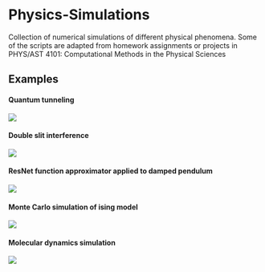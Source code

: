 # Physics-Simulations

Collection of numerical simulations of different physical phenomena. Some of the scripts are adapted from homework assignments or projects in PHYS/AST 4101: Computational Methods in the Physical Sciences

## Examples

#### Quantum tunneling

![](src/schrodinger_1D.gif)


#### Double slit interference

![](src/schrodinger_2D_1536.gif)


#### ResNet function approximator applied to damped pendulum

![](src/resnet_training.gif)


#### Monte Carlo simulation of ising model

![](src/ising_mc.gif)


#### Molecular dynamics simulation

![](src/molecular_sim.gif)


